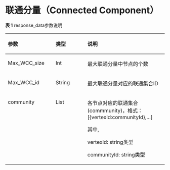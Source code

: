 # 联通分量（Connected Component）<a name="ges_03_0093"></a>

**表 1**  response\_data参数说明

<a name="table1094413119474"></a>
<table><thead align="left"><tr id="row169447312472"><th class="cellrowborder" valign="top" width="30.016998300169984%" id="mcps1.2.4.1.1"><p id="p10944153154715"><a name="p10944153154715"></a><a name="p10944153154715"></a>参数</p>
</th>
<th class="cellrowborder" valign="top" width="19.948005199480054%" id="mcps1.2.4.1.2"><p id="p10944531134719"><a name="p10944531134719"></a><a name="p10944531134719"></a>类型</p>
</th>
<th class="cellrowborder" valign="top" width="50.03499650034996%" id="mcps1.2.4.1.3"><p id="p109447317478"><a name="p109447317478"></a><a name="p109447317478"></a>说明</p>
</th>
</tr>
</thead>
<tbody><tr id="row11559174543719"><td class="cellrowborder" valign="top" width="30.016998300169984%" headers="mcps1.2.4.1.1 "><p id="p1155916459378"><a name="p1155916459378"></a><a name="p1155916459378"></a>Max_WCC_size</p>
</td>
<td class="cellrowborder" valign="top" width="19.948005199480054%" headers="mcps1.2.4.1.2 "><p id="p555944543714"><a name="p555944543714"></a><a name="p555944543714"></a>Int</p>
</td>
<td class="cellrowborder" valign="top" width="50.03499650034996%" headers="mcps1.2.4.1.3 "><p id="p05591458371"><a name="p05591458371"></a><a name="p05591458371"></a>最大联通分量中节点的个数</p>
</td>
</tr>
<tr id="row16949238133718"><td class="cellrowborder" valign="top" width="30.016998300169984%" headers="mcps1.2.4.1.1 "><p id="p29491038123720"><a name="p29491038123720"></a><a name="p29491038123720"></a>Max_WCC_id</p>
</td>
<td class="cellrowborder" valign="top" width="19.948005199480054%" headers="mcps1.2.4.1.2 "><p id="p1394963813379"><a name="p1394963813379"></a><a name="p1394963813379"></a>String</p>
</td>
<td class="cellrowborder" valign="top" width="50.03499650034996%" headers="mcps1.2.4.1.3 "><p id="p094933883710"><a name="p094933883710"></a><a name="p094933883710"></a>最大联通分量对应的联通集合ID</p>
</td>
</tr>
<tr id="row1694403144717"><td class="cellrowborder" valign="top" width="30.016998300169984%" headers="mcps1.2.4.1.1 "><p id="p16961163104712"><a name="p16961163104712"></a><a name="p16961163104712"></a>community</p>
</td>
<td class="cellrowborder" valign="top" width="19.948005199480054%" headers="mcps1.2.4.1.2 "><p id="p12961193119474"><a name="p12961193119474"></a><a name="p12961193119474"></a>List</p>
</td>
<td class="cellrowborder" valign="top" width="50.03499650034996%" headers="mcps1.2.4.1.3 "><p id="p101571833403"><a name="p101571833403"></a><a name="p101571833403"></a>各节点对应的联通集合(commmunity)，格式：[{vertexId:communityId},...]</p>
<p id="p92052134112"><a name="p92052134112"></a><a name="p92052134112"></a>其中,</p>
<p id="p2518181912118"><a name="p2518181912118"></a><a name="p2518181912118"></a>vertexId: string类型</p>
<p id="p1389310292112"><a name="p1389310292112"></a><a name="p1389310292112"></a>communityId: string类型</p>
</td>
</tr>
</tbody>
</table>


